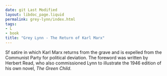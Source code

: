 ```yaml
---
date: git Last Modified
layout: libdoc_page.liquid
permalink: grey-lynn/index.html
tags:
- L
- book
title: "Grey Lynn - The Return of Karl Marx"
---
```


Sf satire in which Karl Marx returns  from the grave and is expelled from the Communist Party for political deviation. The foreword was written  by Herbert Read, who also commissioned Lynn to illustrate the 1946 edition of his own novel, _The Green Child_.